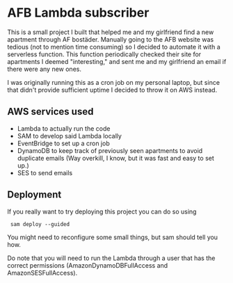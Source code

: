 # AFB Lambda subscriber

 This is a small project I built that helped me and my girlfriend find a new apartment through AF bostäder. 
 Manually going to the AFB website was tedious (not to mention time consuming) so I decided to automate it with a serverless function.
This function periodically checked their site for apartments I deemed "interesting," and sent me and my girlfriend an email if there were any new ones. 

I was originally running this as a cron job on my personal laptop, but since that didn't provide sufficient uptime I decided to throw it on AWS instead.

## AWS services used
- Lambda to actually run the code
- SAM to develop said Lambda locally
- EventBridge to set up a cron job
- DynamoDB to keep track of previously seen apartments to avoid duplicate emails (Way overkill, I know, but it was fast and easy to set up.)
- SES to send emails

## Deployment
If you really want to try deploying this project you can do so using

``` sam deploy --guided```

You might need to reconfigure some small things, but sam should tell you how.

Do note that you will need to run the Lambda through a user that has the correct permissions (AmazonDynamoDBFullAccess and AmazonSESFullAccess).

